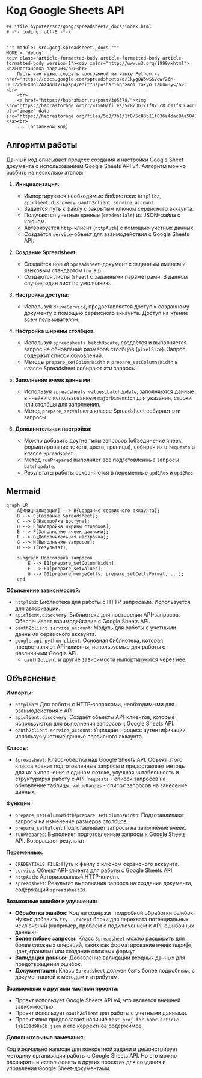 # Код Google Sheets API

```
## \file hypotez/src/goog/spreadsheet/_docs/index.html
# -*- coding: utf-8 -*-\


""" module: src.goog.spreadsheet._docs """
MODE = 'debug'
<div class="article-formatted-body article-formatted-body article-formatted-body_version-1"><div xmlns="http://www.w3.org/1999/xhtml"><h2>Постановка задачи</h2><br>
    Пусть нам нужно создать программой на языке Python <a href="https://docs.google.com/spreadsheets/d/1kygOW5wSSVqwf26M-OCT72i0FX0olZAz4duT2i6psp4/edit?usp=sharing">вот такую таблицу</a>:<br>
    <br>
    <a href="https://habrahabr.ru/post/305378/"><img src="https://habrastorage.org/r/w1560/files/5c8/3b1/1f8/5c83b11f836a4dac84a584158a40a6c1.png" alt="image" data-src="https://habrastorage.org/files/5c8/3b1/1f8/5c83b11f836a4dac84a584158a40a6c1.png"></a><br>
    ... (остальной код)
```

## Алгоритм работы

Данный код описывает процесс создания и настройки Google Sheet документа с использованием Google Sheets API v4.  Алгоритм можно разбить на несколько этапов:

1. **Инициализация:**
   - Импортируются необходимые библиотеки: `httplib2`, `apiclient.discovery`, `oauth2client.service_account`.
   - Задаётся путь к файлу с закрытым ключом сервисного аккаунта.
   - Получаются учетные данные (`credentials`) из JSON-файла с ключом.
   - Авторизуется `http`-клиент (`httpAuth`) с помощью учетных данных.
   - Создаётся `service`-объект для взаимодействия с Google Sheets API.

2. **Создание Spreadsheet:**
   - Создаётся новый `Spreadsheet`-документ с заданным именем и языковым стандартом (`ru_RU`).
   - Создаются листы (`sheet`) с заданными параметрами.  В данном случае, один лист по умолчанию.

3. **Настройка доступа:**
   - Используя `driveService`, предоставляется доступ к созданному документу с помощью сервисного аккаунта. Доступ на чтение всем пользователям.

4. **Настройка ширины столбцов:**
   - Используя `spreadsheets.batchUpdate`, создаётся и выполняется запрос на обновление размеров столбцов (`pixelSize`).  Запрос содержит список обновлений.
   - Методы `prepare_setColumnWidth` и `prepare_setColumnsWidth` в классе Spreadsheet собирают эти запросы.

5. **Заполнение ячеек данными:**
   - Используя `spreadsheets.values.batchUpdate`, заполняются данные в ячейки с использованием `majorDimension` для указания, строки или столбцы для заполнения.
   - Метод `prepare_setValues` в классе Spreadsheet собирает эти запросы.

6. **Дополнительная настройка:**
   - Можно добавить другие типы запросов (объединение ячеек, форматирование текста, цвета, границы), собирая их в `requests` в классе `Spreadsheet`.
   - Метод `runPrepared` выполняет все подготовленные запросы `batchUpdate`.
   - Результаты работы сохраняются в переменные `upd1Res` и `upd2Res`


## Mermaid

```mermaid
graph LR
    A[Инициализация] --> B{Создание сервисного аккаунта};
    B --> C[Создание Spreadsheet];
    C --> D[Настройка доступа];
    D --> E[Настройка ширины столбцов];
    E --> F[Заполнение ячеек данными];
    F --> G[Дополнительная настройка];
    G --> H[Выполнение запросов];
    H --> I[Результат];

    subgraph Подготовка запросов
        E --> E1[prepare_setColumnWidth];
        F --> F1[prepare_setValues];
        G --> G1[prepare_mergeCells, prepare_setCellsFormat, ...];
    end
```

**Объяснение зависимостей:**

* `httplib2`: Библиотека для работы с HTTP-запросами. Используется для авторизации.
* `apiclient.discovery`: Библиотека для построения API-запросов.  Обеспечивает взаимодействие с Google Sheets API.
* `oauth2client.service_account`:  Модуль для работы с учетными данными сервисного аккаунта.
* `google-api-python-client`:  Основная библиотека, которая предоставляют API-клиенты, используемые для работы с различными Google API.  
    * `oauth2client` и другие зависимости импортируются через нее.


## Объяснение

**Импорты:**

- `httplib2`:  Для работы с HTTP-запросами, необходимыми для взаимодействия с API.
- `apiclient.discovery`:  Создаёт объекты API-клиентов, которые используются для выполнения запросов к Google Sheets API.
- `oauth2client.service_account`:  Упрощает процесс аутентификации, используя учетные данные сервисного аккаунта.

**Классы:**

- `Spreadsheet`:  Класс-обёртка над Google Sheets API.  Объект этого класса хранит подготовленные запросы и предоставляет методы для их выполнения в едином потоке, улучшая читабельность и структурируя работу с API. `requests` - список запросов на обновление таблицы. `valueRanges` - список запросов на занесение данных.

**Функции:**

- `prepare_setColumnWidth`/`prepare_setColumnsWidth`:  Подготавливают запросы на изменение размеров столбцов.
- `prepare_setValues`: Подготавливает запросы на заполнение ячеек.
- `runPrepared`:  Выполняет подготовленные запросы к Google Sheets API. Возвращает результат.

**Переменные:**

- `CREDENTIALS_FILE`: Путь к файлу с ключом сервисного аккаунта.
- `service`: Объект API-клиента для работы с Google Sheets API.
- `httpAuth`: Авторизованный HTTP-клиент.
- `spreadsheet`:  Результат выполнения запроса на создание документа, содержащий `spreadsheetId`.


**Возможные ошибки и улучшения:**

- **Обработка ошибок:** Код не содержит подробной обработки ошибок.  Нужно добавить `try...except` блоки для перехвата потенциальных исключений (например, проблем с подключением к API, ошибочных данных).
- **Более гибкие запросы:**  Класс `Spreadsheet` можно расширить для более сложных операций, таких как форматирование ячеек (шрифт, цвет, границы) или создание сложных формул.
- **Валидация данных:**  Добавление валидации входных данных для предотвращения ошибок.
- **Документация:**  Класс `Spreadsheet` должен быть более подробным, с документацией к методам и атрибутам.

**Взаимосвязи с другими частями проекта:**

- Проект использует Google Sheets API v4, что является внешней зависимостью.
- Проект использует `oauth2client` для работы с учетными данными.
- Проект явно предполагает наличие `test-proj-for-habr-article-1ab131d98a6b.json` и его корректное содержимое.

**Дополнительные замечания:**

Код изначально написан для конкретной задачи и демонстрирует методику организации работы с Google Sheets API.  Но его можно расширять и использовать в других проектах для создания и управления Google Sheet-документами.